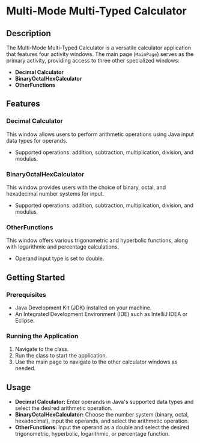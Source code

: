 # Multi-Mode Multi-Typed Calculator

## Description
The Multi-Mode Multi-Typed Calculator is a versatile calculator application that features four activity windows. The main page (`MainPage`) serves as the primary activity, providing access to three other specialized windows:

- **Decimal Calculator**
- **BinaryOctalHexCalculator**
- **OtherFunctions**

## Features

### Decimal Calculator
This window allows users to perform arithmetic operations using Java input data types for operands.
- Supported operations: addition, subtraction, multiplication, division, and modulus.

### BinaryOctalHexCalculator
This window provides users with the choice of binary, octal, and hexadecimal number systems for input.
- Supported operations: addition, subtraction, multiplication, division, and modulus.

### OtherFunctions
This window offers various trigonometric and hyperbolic functions, along with logarithmic and percentage calculations.
- Operand input type is set to double.

## Getting Started

### Prerequisites
- Java Development Kit (JDK) installed on your machine.
- An Integrated Development Environment (IDE) such as IntelliJ IDEA or Eclipse.

### Running the Application
1. Navigate to the class.
2. Run the class to start the application.
3. Use the main page to navigate to the other calculator windows as needed.

## Usage
- **Decimal Calculator:** Enter operands in Java's supported data types and select the desired arithmetic operation.
- **BinaryOctalHexCalculator:** Choose the number system (binary, octal, hexadecimal), input the operands, and select the arithmetic operation.
- **OtherFunctions:** Input the operand as a double and select the desired trigonometric, hyperbolic, logarithmic, or percentage function.
